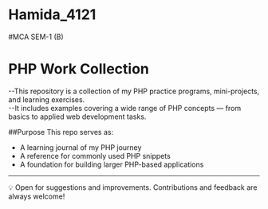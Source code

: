 # Hamida_4121

#MCA SEM-1 (B)
# PHP Work Collection

--This repository is a collection of my PHP practice programs, mini-projects, and learning exercises.  
--It includes examples covering a wide range of PHP concepts — from basics to applied web development tasks.


##Purpose
This repo serves as:
- A learning journal of my PHP journey  
- A reference for commonly used PHP snippets  
- A foundation for building larger PHP-based applications

---
💡 Open for suggestions and improvements. Contributions and feedback are always welcome!


